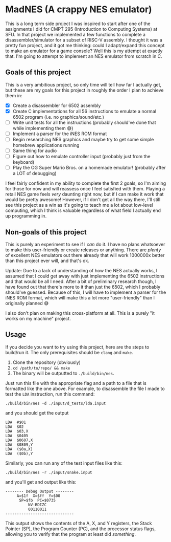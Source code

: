 # MadNES (A crappy NES emulator)

This is a long term side project I was inspired to start after one of the
assignments I did for CMPT 295 (Introduction to Computing Systems) at SFU. In
that project we implemented a few functions to complete a disassembler/simulator
for a subset of RISC-V assembly. I thought it was a pretty fun project, and it
got me thinking: could I adapt/expand this concept to make an emulator for a
game console? Well this is my attempt at exactly that. I'm going to attempt to
implement an NES emulator from scratch in C.

## Goals of this project

This is a very ambitious project, so only time will tell how far I actually get,
but these are my goals for this project in roughly the order I plan to achieve
them in:

- [x] Create a disassembler for 6502 assembly
- [x] Create C implementations for all 56 instructions to emulate a normal 6502
      program (i.e. no graphics/sound/etc.)
- [ ] Write unit tests for all the instructions (probably should've done that
      while implementing them :sweat_smile:)
- [ ] Implement a parser for the iNES ROM format
- [ ] Begin researching NES graphics and maybe try to get some simple homebrew
      applications running
- [ ] Same thing for audio
- [ ] Figure out how to emulate controller input (probably just from the
      keyboard)
- [ ] Play the OG Super Mario Bros. on a homemade emulator! (probably after a
      LOT of debugging)

I feel fairly confident in my ability to complete the first 2 goals, so I'm
aiming for those for now and will reassess once I feel satisfied with them.
Playing a retail NES game feels _very_ daunting right now, but if I can make it
work that would be pretty awesome! However, if I don't get all the way there,
I'll still see this project as a win as it's going to teach me a lot about
low-level computing, which I think is valuable regardless of what field I
actually end up programming in.

## Non-goals of this project

This is purely an experiment to see if I _can_ do it. I have no plans whatsoever
to make this user-friendly or create releases or anything. There are _plenty_ of
excellent NES emulators out there already that will work 1000000x better than
this project ever will, and that's ok.

Update: Due to a lack of understanding of how the NES actually works, I assumed
that I could get away with just implementing the 6502 instructions and that
would be all I need. After a bit of preliminary research though, I have found
out that there's more to it than just the 6502, which I probably should've
guessed. Because of this, I will have to implement a parser for the iNES ROM
format, which will make this a lot more "user-friendly" than I originally
planned :sweat_smile:

I also don't plan on making this cross-platform at all. This is a purely "it
works on my machine" project.

## Usage

If you decide you want to try using this project, here are the steps to
build/run it. The only prerequisites should be `clang` and `make`.

1. Clone the repository (obviously)
2. `cd /path/to/repo/ && make`
3. The binary will be outputted to `./build/bin/nes`.

Just run this file with the appropriate flag and a path to a file that is
formatted like the one above. For example, to disassemble the file I made to
test the `LDA` instruction, run this command:

```
./build/bin/nes -d ./input/d_tests/lda.input
```

and you should get the output

```
LDA  #$01
LDA  $02
LDA  $03,X
LDA  $0405
LDA  $0607,X
LDA  $0809,Y
LDA  ($0a,X)
LDA  ($0b),Y
```

Similarly, you can run any of the test input files like this:

```
./build/bin/nes -r ./input/snake.input
```

and you'll get and output like this:

```
-------- Debug Output --------
     A=$1f  X=$ff  Y=$00
      SP=$fb  PC=$0735
          NV-BDIZC
          00110011
------------------------------
```

This output shows the contents of the A, X, and Y registers, the Stack Pointer
(SP), the Program Counter (PC), and the processor status flags, allowing you to
verify that the program at least did _something_.
